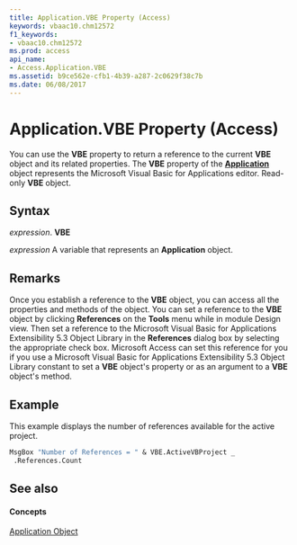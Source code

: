 ```yaml
---
title: Application.VBE Property (Access)
keywords: vbaac10.chm12572
f1_keywords:
- vbaac10.chm12572
ms.prod: access
api_name:
- Access.Application.VBE
ms.assetid: b9ce562e-cfb1-4b39-a287-2c0629f38c7b
ms.date: 06/08/2017
---
```



# Application.VBE Property (Access)

You can use the  **VBE** property to return a reference to the current **VBE** object and its related properties. The **VBE** property of the **[Application](application-object-access.md)** object represents the Microsoft Visual Basic for Applications editor. Read-only **VBE** object.


## Syntax

 _expression_. **VBE**

 _expression_ A variable that represents an **Application** object.


## Remarks

Once you establish a reference to the  **VBE** object, you can access all the properties and methods of the object. You can set a reference to the **VBE** object by clicking **References** on the **Tools** menu while in module Design view. Then set a reference to the Microsoft Visual Basic for Applications Extensibility 5.3 Object Library in the **References** dialog box by selecting the appropriate check box. Microsoft Access can set this reference for you if you use a Microsoft Visual Basic for Applications Extensibility 5.3 Object Library constant to set a **VBE** object's property or as an argument to a **VBE** object's method.


## Example

This example displays the number of references available for the active project.


```vb
MsgBox "Number of References = " & VBE.ActiveVBProject _ 
 .References.Count
```


## See also


#### Concepts


[Application Object](application-object-access.md)

